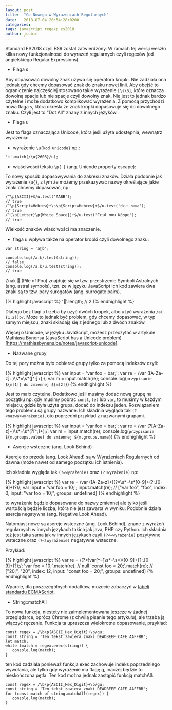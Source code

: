 ```yaml
---
layout: post
title:  "Co Nowego w Wyrażeniach Regularnych"
date:   2018-07-04 20:54:28+0200
categories:
tags: javascript regexp es2018
author: jcubic
---
```


Standard ES2018 czyli ES9 został zatwierdzony. W ramach tej wersji weszło kilka nowy funkcjonalności do wyrażeń regularnych czyli regexów (od angielskiego Regular Expressions).

<!-- more -->

* Flaga s

Aby dopasować dowolny znak używa się operatora kropki. Nie zadziała ona jednak gdy chcemy
dopasować znak do znaku nowej linii.  Aby obejść to ograniczenie najczęściej stosowano
takie wyrażenie `[\s\S]`, które oznacza dowolną spacje lub nie spacje czyli dowolny znak.
Nie jest to jednak bardzo czytelne i może dodatkowo komplikować wyrażenia. Z pomocą
przychodzi nowa flaga `s`, która określa że znak kropki dopasowuje się do dowolnego
znaku. Czyli jest to "Dot All" znany z innych języków.

* Flaga u

Jest to flaga oznaczająca Unicode, która jeśli użyta udostępnia, wewnątrz wyrażenia:

* wyrażenie `\u{kod unicode}` np.:

```
'☃'.match(/\u{2603}/u);
```

* właściwości tekstu `\p{ }` (ang. Unicode property escape):

To nowy sposób dopasowywania do zakresu znaków. Działa podobnie jak wyrażenie `\u{}`, z
tym że możemy przekazywać nazwy określające jakie znaki chcemy dopasować, np:

```
/^\p{ASCII}+$/u.test('AABB');
// true
/^\p{Script=Hebrew}+\s\p{Script=Hebrew}+$/u.test('העלא וועלט');
// true
/^[\p{Letter}\p{White_Space}]+$/u.test('Γειά σου Κόσμε');
// true
```

Wielkość znaków właściwości ma znaczenie.

* flaga u wpływa także na operator kropki czyli dowolnego znaku:

```
var string = 'a💩b';

console.log(/a.b/.test(string));
// false
console.log(/a.b/u.test(string));
// true
```

Znak &#x1f4a9; (Pile of Poo) znajduje się w tzw. przestrzenie Symboli Astralnych
(ang. astral symbols), tzn. że w języku JavaScript ich kod zawiera dwa znaki są to
tzw. pary surogatów (ang. surrogate pairs).

{% highlight javascript %}
'💩'.length;
// 2
{% endhighlight %}

Dlatego bez flagi `u` trzeba by użyć dwóch kropek, albo użyć wyrażenia
`/a(.{1,2})b/`. Może to jednak być problem, gdy chcemy dopasować, w typ samym miejscu,
znaki składają się z jednego lub z dwóch znaków.

Więcej o Unicode, w języku JavaScript, możesz przeczytać w artykule Mathiasa Bynensa
(JavaScript has a Unicode problem)[https://mathiasbynens.be/notes/javascript-unicode].

* Nazwane grupy

Do tej pory można było pobierać grupy tylko za pomocą indeksów czyli:

{% highlight javascript %}
var input = 'var foo = bar;';
var re = /var ([A-Za-z]+)\s*=\s*([^;]+);/;
var m = input.match(re);
console.log(`przypisanie ${m[1]} do zmiennej ${m[2]}`)
{% endhighlight %}

Jest to mało czytelne. Dodatkowo jeśli musimy dodać nową grupę na początku np. gdy musimy
pobrać `const`, `let` lub `var`, to musimy w każdym miejscu, gdzie była użyta grupa, dodać
do indeksu jeden. Rozwiązaniem tego problemu są grupy nazwane. Ich składnia wygląda tak
`(?<nazwa>wyrażenie)`, oto poprzedni przykład z nazwanymi grupami.

{% highlight javascript %}
var input = 'var foo = bar;';
var re = /var (?<name>[A-Za-z]+)\s*=\s*(?<value>[^;]+);/;
var m = input.match(re);
console.log(`przypisanie ${m.groups.value} do zmiennej ${m.groups.name}`)
{% endhighlight %}

* Asercje wsteczne (ang. Look Behind)

Asercje do przodu (ang. Look Ahead) są w Wyrażeniach Regularnych od dawna (może nawet od samego początku ich istnienia).

Ich składnia wygląda tak `(?=wyrażenie)` oraz `(?!wyrażenie)` np:

{% highlight javascript %}
var re = /var ([A-Za-z]+)(?=\s*=\s*[0-9]+(?:.[0-9]+)?)/;
var input = 'var foo = 10;';
input.match(re);
// ["var foo", "foo", index: 0, input: "var foo = 10;", groups: undefined]
{% endhighlight %}

to wyrażenie będzie dopasowane do nazwy zmiennej ale tylko jeśli wartością będzie liczba,
która nie jest zawarta w wyniku.  Podobnie działa asercja negatywna (ang. Negative Look
Ahead).

Natomiast nowe są asercje wsteczne (ang. Look Behind), znane z wyrażeń regularnych w
innych językach takich jak java, PHP czy Python. Ich składnia też jest taka sama jak w
innych językach czyli `(?<=wyrażenie)` pozytywne wsteczne oraz `(?<!wyrażenie)` negatywne
wsteczne.

Przykład:

{% highlight javascript %}
var re = /(?<!var[^=]\s*=\s*)([0-9]+(?:.[0-9]+)?);/;
'var foo = 10;'.match(re);
// null
'const foo = 20;'.match(re);
// ["20;", "20", index: 12, input: "const foo = 20;", groups: undefined]
{% endhighlight %}

Wparcie, dla poszczególnych dodatków, możecie zobaczyć w
[tabeli standardu ECMAScript](http://kangax.github.io/compat-table/es2016plus/).

* String::matchAll

To nowa funkcja, niestety nie zaimplementowana jeszcze w żadnej przeglądarce, oprócz
Chrome (z chwilą pisanie tego artykułu), ale trzeba ją włączyć ręczenie. Funkcja ta
upraszcza wielokrotne dopasowanie, przykład:

```
const regex = /\b\p{ASCII_Hex_Digit}+\b/gu;
const string = 'Ten tekst zawiera znaki DEADBEEF CAFE AAFFBB';
let match;
while (match = regex.exec(string)) {
   console.log(match);
}
```

ten kod zadziała ponieważ funkcja exec zachowuje indeks poprzedniego wywołania, ale tylko
gdy wyrażenie ma flagę g, inaczej będzie to nieskończona pętla. Ten kod można jednak
zastąpić funkcją matchAll:

```
const regex = /\b\p{ASCII_Hex_Digit}+\b/gu;
const string = 'Ten tekst zawiera znaki DEADBEEF CAFE AAFFBB';
for (const match of string.matchAll(regex)) {
   console.log(match);
}
```
